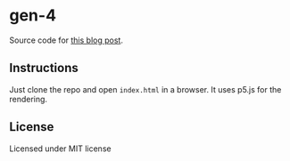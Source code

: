 # gen-4

Source code for [this blog post](http://karthikkaranth.me/blog/starting-with-order/).

## Instructions

Just clone the repo and open `index.html` in a browser. It uses p5.js for the rendering.

## License

Licensed under MIT license
